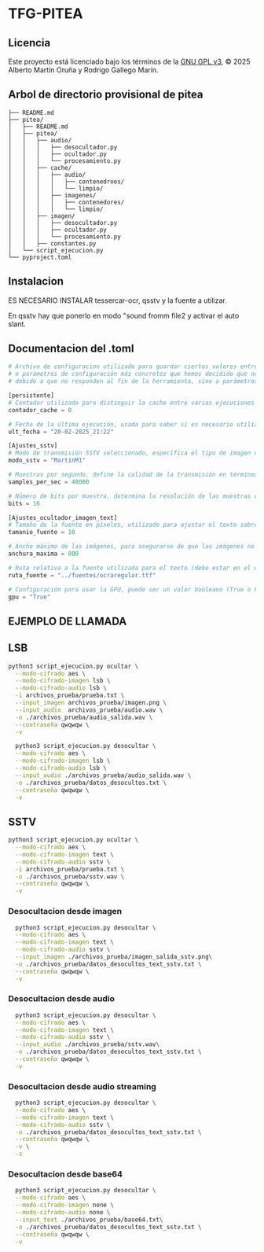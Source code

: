 # TFG-PITEA

## Licencia

Este proyecto está licenciado bajo los términos de la [GNU GPL v3](LICENSE), © 2025 Alberto Martín Oruña y Rodrigo Gallego Marín.

## Arbol de directorio provisional de pitea

```TFG-PITEA/
├── README.md
├── pitea/
│   ├── README.md
│   ├── pitea/
│   │   ├── audio/
│   │   │   ├── desocultador.py
│   │   │   ├── ocultador.py
│   │   │   └── procesamiento.py
│   │   ├── cache/
│   │   │   ├── audio/
│   │   │   │   ├── contenedroes/
│   │   │   │   └── limpio/
│   │   │   ├── imagenes/
│   │   │   │   ├── contenedores/
│   │   │   │   └── limpio/
│   │   ├── imagen/
│   │   │   ├── desocultador.py
│   │   │   ├── ocultador.py
│   │   │   └── procesamiento.py
│   │   ├── constantes.py
│   └── script_ejecucion.py
└── pyproject.toml
```

## Instalacion 


ES NECESARIO INSTALAR tessercar-ocr, qsstv y la fuente a utilizar.

En qsstv hay que ponerlo en modo "sound fromm file2 y activar el auto slant.



## Documentacion del .toml


``` python
# Archivo de configuracion utilizado para guardar ciertos valores entre ejecuciones del programa
# o parámetros de configuración más concretos que hemos decidido que no se pasen por parámetro
# debido a que no responden al fin de la herramienta, sino a parámetros específicos de esta.

[persistente]
# Contador utilizado para distinguir la cache entre varias ejecuciones en un mismo minuto
contador_cache = 0

# Fecha de la última ejecución, usada para saber si es necesario utilizar el contador de cache
ult_fecha = "20-02-2025_21:22" 

[Ajustes_sstv]
# Modo de transmisión SSTV seleccionado, especifica el tipo de imagen que se usará
modo_sstv = "MartinM1"

# Muestras por segundo, define la calidad de la transmisión en términos de frecuencia
samples_per_sec = 48000

# Número de bits por muestra, determina la resolución de las muestras de audio
bits = 16

[Ajustes_ocultador_imagen_text]
# Tamaño de la fuente en píxeles, utilizado para ajustar el texto sobre las imágenes
tamanio_fuente = 10

# Ancho máximo de las imágenes, para asegurarse de que las imágenes no sean demasiado anchas
anchura_maxima = 800

# Ruta relativa a la fuente utilizada para el texto (debe estar en el directorio adecuado)
ruta_fuente = "../fuentes/ocraregular.ttf"

# Configuración para usar la GPU, puede ser un valor booleano (True o False)
gpu = "True"

```

## EJEMPLO DE LLAMADA

## LSB

```bash
python3 script_ejecucion.py ocultar \
  --modo-cifrado aes \
  --modo-cifrado-imagen lsb \
  --modo-cifrado-audio lsb \
  -i archivos_prueba/prueba.txt \
  --input_imagen archivos_prueba/imagen.png \
  --input_audio  archivos_prueba/audio.wav \
  -o ./archivos_prueba/audio_salida.wav \
  --contraseña qwqwqw \
  -v
```

```bash
  python3 script_ejecucion.py desocultar \
  --modo-cifrado aes \
  --modo-cifrado-imagen lsb \
  --modo-cifrado-audio lsb \
  --input_audio ./archivos_prueba/audio_salida.wav \
  -o ./archivos_prueba/datos_desocultos.txt \
  --contraseña qwqwqw \
  -v
```

## SSTV

```bash
python3 script_ejecucion.py ocultar \
  --modo-cifrado aes \
  --modo-cifrado-imagen text \
  --modo-cifrado-audio sstv \
  -i archivos_prueba/prueba.txt \
  -o ./archivos_prueba/sstv.wav \
  --contraseña qwqwqw \
  -v
```

### Desocultacion desde imagen

```bash
  python3 script_ejecucion.py desocultar \
  --modo-cifrado aes \
  --modo-cifrado-imagen text \
  --modo-cifrado-audio sstv \
  --input_imagen ./archivos_prueba/imagen_salida_sstv.png\
  -o ./archivos_prueba/datos_desocultos_text_sstv.txt \
  --contraseña qwqwqw \
  -v
```

### Desocultacion desde audio

```bash
  python3 script_ejecucion.py desocultar \
  --modo-cifrado aes \
  --modo-cifrado-imagen text \
  --modo-cifrado-audio sstv \
  --input_audio ./archivos_prueba/sstv.wav\
  -o ./archivos_prueba/datos_desocultos_text_sstv.txt \
  --contraseña qwqwqw \
  -v
```

### Desocultacion desde audio streaming

```bash
  python3 script_ejecucion.py desocultar \
  --modo-cifrado aes \
  --modo-cifrado-imagen text \
  --modo-cifrado-audio sstv \
  -o ./archivos_prueba/datos_desocultos_text_sstv.txt \
  --contraseña qwqwqw \
  -v \
  -s
```

### Desocultacion desde base64

```bash
  python3 script_ejecucion.py desocultar \
  --modo-cifrado aes \
  --modo-cifrado-imagen none \
  --modo-cifrado-audio none \
  --input_text ./archivos_prueba/base64.txt\
  -o ./archivos_prueba/datos_desocultos_text_sstv.txt \
  --contraseña qwqwqw \
  -v
```

